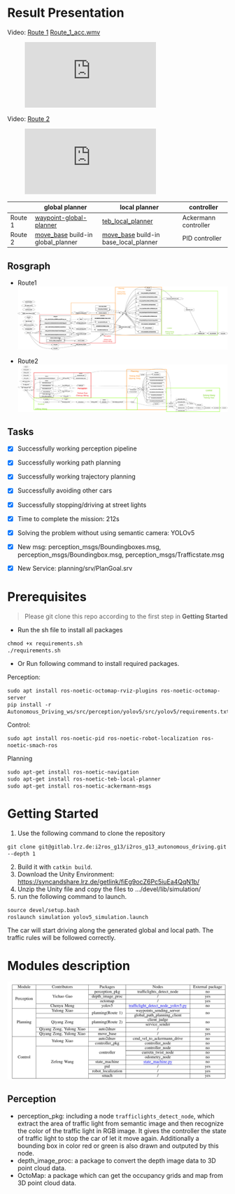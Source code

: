 # Result Presentation

Video: [Route 1](https://drive.google.com/file/d/1q7wo_83JWUoRK_NPq6S9dEWp2XwJMmIj/view?usp=drive_link)
[Route_1_acc.wmv](/uploads/8c18a7bc78ccc100144c4592ae8106f6/Route_1_acc.wmv)

<figure class="video_container">
  <iframe src="https://drive.google.com/file/d/1q7wo_83JWUoRK_NPq6S9dEWp2XwJMmIj/preview" frameborder="0" allowfullscreen="true"> </iframe>
</figure>

Video: [Route 2](https://drive.google.com/file/d/13j84ydKm6jeO1DN4xlv6FYHlcqDo4qkU/view?usp=drive_link)

<figure class="video_container">
  <iframe src="https://drive.google.com/file/d/13j84ydKm6jeO1DN4xlv6FYHlcqDo4qkU/preview" frameborder="0" allowfullscreen="true"> </iframe>
</figure>

|                 | global planner | local planner | controller |
| --------------- | --------------- | --------------- | --------------- |
|    Route 1  | [waypoint-global-planner](https://github.com/gkouros/waypoint-global-planner)  |   [teb_local_planner](http://wiki.ros.org/teb_local_planner)   | Ackermann controller |
|   Route 2  | [move_base](http://wiki.ros.org/move_base) build-in global_planner   | [move_base](http://wiki.ros.org/move_base) build-in base_local_planner| PID controller |

## Rosgraph
- Route1
![Route1](figure/rosgraph1.png)

- Route2
![Route2](figure/rosgraph2.png)

## Tasks
- [x] Successfully working perception pipeline 
- [x] Successfully working path planning
- [x] Successfully working trajectory planning 
- [x] Successfully avoiding other cars
- [x] Successfully stopping/driving at street lights 
- [x] Time to complete the mission: 212s
- [x] Solving the problem without using semantic camera: YOLOv5
- [x] New msg: perception_msgs/Boundingboxes.msg, perception_msgs/Boundingbox.msg, perception_msgs/Trafficstate.msg
- [x] New Service: planning/srv/PlanGoal.srv



# Prerequisites
> Please git clone this repo according to the first step in **Getting Started**

- Run the sh file to install all packages

```shell
chmod +x requirements.sh
./requirements.sh
```

- Or Run following command to install required packages.

Perception:
```shell
sudo apt install ros-noetic-octomap-rviz-plugins ros-noetic-octomap-server
pip install -r Autonomous_Driving_ws/src/perception/yolov5/src/yolov5/requirements.txt
```

Control:
```shell
sudo apt install ros-noetic-pid ros-noetic-robot-localization ros-noetic-smach-ros
```

Planning
```shell
sudo apt-get install ros-noetic-navigation
sudo apt-get install ros-noetic-teb-local-planner
sudo apt-get install ros-noetic-ackermann-msgs
```

# Getting Started

1. Use the following command to clone the repository
```shell
git clone git@gitlab.lrz.de:i2ros_g13/i2ros_g13_autonomous_driving.git --depth 1

```
2. Build it with `catkin build`.
3. Download the Unity Environment: https://syncandshare.lrz.de/getlink/fiEg9ocZ6Pc5iuEa4QqN1b/
4. Unzip the Unity file and copy the files to .../devel/lib/simulation/
5. run the following command to launch.
```shell
source devel/setup.bash
roslaunch simulation yolov5_simulation.launch 
```

  
The car will start driving along the generated global and local path.
The traffic rules will be followed correctly.

# Modules description
![Route1](figure/Modules.png)

## Perception
- perception_pkg: including a node ```trafficlights_detect_node```, which extract the area of traffic light from semantic image and then recognize the color of the traffic light in RGB image. It gives the controller the state of traffic light to stop the car of let it move again. Additionally a bounding box in color red or green is also drawn and outputed by this node.
- depth_image_proc: a package to convert the depth image data to 3D point cloud data.
- OctoMap: a package which can get the occupancy grids and map from 3D point cloud data.
